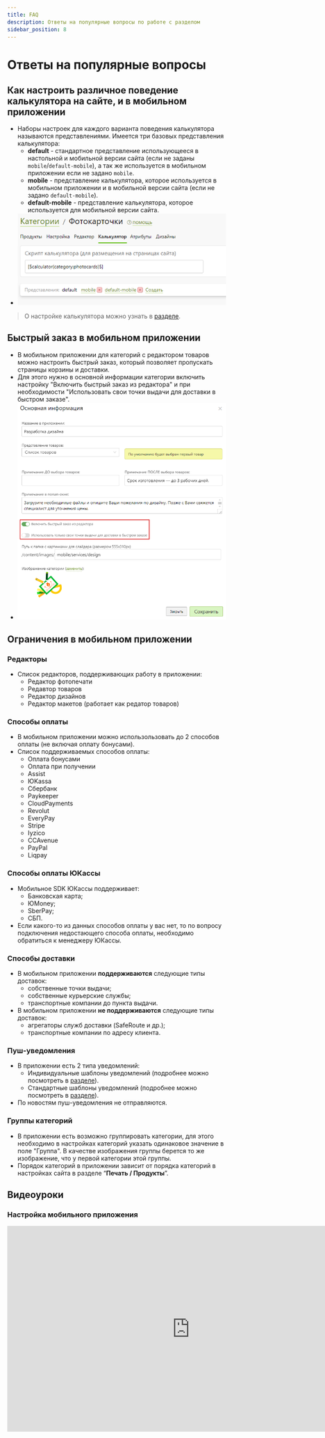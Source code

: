 ```yaml
---
title: FAQ
description: Ответы на популярные вопросы по работе с разделом
sidebar_position: 8
---
```


# Ответы на популярные вопросы

## Как настроить различное поведение калькулятора на сайте, и в мобильном приложении
* Наборы настроек для каждого варианта поведения калькулятора называются представлениями. Имеется три базовых представления калькулятора:
    + __default__ - стандартное представление использующееся в настольной и мобильной версии сайта (если не заданы `mobile`/`default-mobile`), а так же используется в мобильном приложении если не задано `mobile`.
    + __mobile__ - представление калькулятора, которое используется в мобильном приложении и в мобильной версии сайта (если не задано `default-mobile`).
    + __default-mobile__ - представление калькулятора, которое используется для мобильной версии сайта.
* ![](../_media/app/faq01.png)
> О настройке калькулятора можно узнать в [разделе](/print/products#калькулятор).

## Быстрый заказ в мобильном приложении
* В мобильном приложении для категорий с редактором товаров можно настроить быстрый заказ, который позволяет пропускать страницы корзины и доставки. 
* Для этого нужно в основной информации категории включить настройку "Включить быстрый заказ из редактора" и при необходимости "Использовать свои точки выдачи для доставки в быстром заказе".
* ![](../_media/app/faq02.png)

## Ограничения в мобильном приложении
### Редакторы 
* Список редакторов, поддерживающих работу в приложении:
    + Редактор фотопечати
    + Редавтор товаров
    + Редактор дизайнов
    + Редактор макетов (работает как редатор товаров)

### Способы оплаты
* В мобильном приложении можно использользовать до 2 способов оплаты (не включая оплату бонусами). 
* Список поддерживаемых способов оплаты: 
    + Оплата бонусами
    + Оплата при получении
    + Assist
    + ЮKassa
    + Сбербанк
    + Paykeeper
    + CloudPayments
    + Revolut
    + EveryPay
    + Stripe
    + Iyzico
    + CCAvenue
    + PayPal
    + Liqpay

### Способы оплаты ЮКассы
* Мобильное SDK ЮКассы поддерживает:
    + Банковская карта; 
    + ЮMoney;
    + SberPay;
    + СБП.
* Если какого-то из данных способов оплаты у вас нет, то по вопросу подключения недостающего способа оплаты, необходимо обратиться к менеджеру ЮКассы.

### Способы доставки
* В мобильном приложении __поддерживаются__ следующие типы доставок: 
    + собственные точки выдачи; 
    + собственные курьерские службы; 
    + транспортные компании до пункта выдачи.
* В мобильном приложении __не поддерживаются__ cледующие типы доставок: 
    + агрегаторы служб доставки (SafeRoute и др.);
    + транспортные компании по адресу клиента.

### Пуш-уведомления
* В приложении есть 2 типа уведомлений:
    + Индивидуальные шаблоны уведомлений (подробнее можно посмотреть в [разделе](/app/notifications#индивидуальные-шаблоны-уведомлений)).
    + Стандартные шаблоны уведомлений (подробнее можно посмотреть в [разделе](/app/notifications#стандартные-шаблоны-уведомлений)).
* По новостям пуш-уведомления не отправляются.

### Группы категорий
* В приложении есть возможно группировать категории, для этого необходимо в настройках категорий указать одинаковое значение в поле "Группа". В качестве изображения группы берется то же изображение, что у первой категории этой группы.
* Порядок категорий в приложении зависит от порядка категорий в настройках сайта в разделе “__Печать / Продукты__”.

## Видеоуроки
### Настройка мобильного приложения
<iframe width="840" height="473" src="https://www.youtube.com/embed/mLJXB6rGB1E?si=T26fT4Ya25LYB4ET" title="YouTube video player" frameborder="0" allow="accelerometer; autoplay; clipboard-write; encrypted-media; gyroscope; picture-in-picture; web-share" allowfullscreen></iframe>